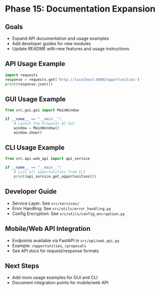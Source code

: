 # Phase 15: Documentation Expansion

## Goals
- Expand API documentation and usage examples
- Add developer guides for new modules
- Update README with new features and usage instructions

## API Usage Example
```python
import requests
response = requests.get('http://localhost:8000/opportunities')
print(response.json())
```

## GUI Usage Example
```python
from src.gui.gui import MainWindow

if __name__ == "__main__":
    # Launch the Proposal AI GUI
    window = MainWindow()
    window.show()
```

## CLI Usage Example
```python
from src.api.web_api import api_service

if __name__ == "__main__":
    # List all opportunities from CLI
    print(api_service.get_opportunities())
```

## Developer Guide
- Service Layer: See `src/services/`
- Error Handling: See `src/utils/error_handling.py`
- Config Encryption: See `src/utils/config_encryption.py`

## Mobile/Web API Integration
- Endpoints available via FastAPI in `src/api/web_api.py`
- Example: `/opportunities`, `/proposals`
- See API docs for request/response formats

## Next Steps
- Add more usage examples for GUI and CLI
- Document integration points for mobile/web API
